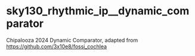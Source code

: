# sky130_rhythmic_ip__dynamic_comparator
Chipalooza 2024 Dynamic Comparator, adapted from https://github.com/3x10e8/fossi_cochlea
